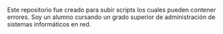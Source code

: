 Este repositorio fue creado para subir scripts los cuales pueden contener errores. Soy un alumno cursando un grado superior de administración de sistemas informáticos en red.  
